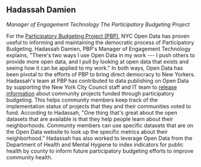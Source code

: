 ## Hadassah Damien

*Manager of Engagement Technology
The Participatory Budgeting Project*

For the [Participatory Budgeting Project (PBP)](https://www.participatorybudgeting.org/), NYC Open Data has proven useful to informing and maintaining the democratic process of Participatory Budgeting. Hadassah Damien, PBP's Manager of Engagement Technology explains, "There's two ways I use Open Data in my work --- I push others to provide more open data, and I pull by looking at open data that exists and seeing how it can be applied to my work." In both ways, Open Data has been pivotal to the efforts of PBP to bring direct democracy to New Yorkers. Hadassah's team at PBP has contributed to data publishing on Open Data by supporting the New York City Council staff and IT team to [release information](https://data.cityofnewyork.us/City-Government/Participatory-Budgeting-Projects/wwhr-5ven) about community projects funded through participatory budgeting. This helps community members keep track of the implementation status of projects that they and their communities voted to fund. According to Hadassah, "One thing that's great about the open datasets that are available is that they help people learn about their neighborhoods. Community members can use specific datasets that are on the Open Data website to look up the specific metrics about their neighborhood." Hadassah has also worked to leverage Open Data from the Department of Health and Mental Hygiene to index indicators for public health by county to inform future participatory budgeting efforts to improve community health.
